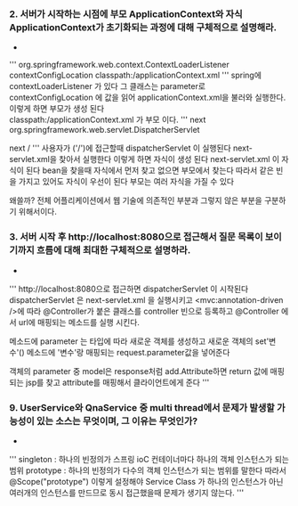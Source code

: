 ### 2. 서버가 시작하는 시점에 부모 ApplicationContext와 자식 ApplicationContext가 초기화되는 과정에 대해 구체적으로 설명해라.
* 
'''
<listener>
	<listener-class>org.springframework.web.context.ContextLoaderListener</listener-class>
</listener>
<context-param>
	<param-name>contextConfigLocation</param-name>
	<param-value>
		classpath:/applicationContext.xml
	</param-value>
</context-param>
'''
spring에 contextLoaderListener 가 있다
그 클래스는 parameter로 contextConfigLocation 에 값을 읽어 applicationContext.xml을 불러와 실행한다.   
이렇게 하면 부모가 생성 된다  
classpath:/applicationContext.xml 가 부모 이다.
'''
<servlet>
	<servlet-name>next</servlet-name>
	<servlet-class>org.springframework.web.servlet.DispatcherServlet</servlet-class>
</servlet>

<servlet-mapping>
	<servlet-name>next</servlet-name>
	<url-pattern>/</url-pattern>
</servlet-mapping>
'''
사용자가 ('/')에 접근할때 dispatcherServlet 이 실행된다
next-servlet.xml을 찾아서 실행한다
이렇게 하면 자식이 생성 된다   
next-servlet.xml 이 자식이 된다
bean을 찾을때 자식에서 먼저 찾고 없으면 부모에서 찾는다  
따라서 같은 빈을 가지고 있어도 자식이 우선이 된다  
부모는 여러 자식을 가질 수 있다  

왜쓸까?
전체 어플리케이션에서 웹 기술에 의존적인 부분과 그렇지 않은 부분을 구분하기 위해서이다.     

### 3. 서버 시작 후 http://localhost:8080으로 접근해서 질문 목록이 보이기까지 흐름에 대해 최대한 구체적으로 설명하라. 
* 
'''
http://localhost:8080으로 접근하면 dispatcherServlet 이 시작된다
dispatcherServlet 은 next-servlet.xml 을 실행시키고
<mvc:annotation-driven />에 따라 @Controller가 붙은 클래스를 controller 빈으로 등록하고
@Controller 에서 url에 매핑되는 메소드를 실행 시킨다.

메소드에 parameter 는 타입에 따라 새로운 객체를 생성하고 
새로운 객체의 set'변수'() 메소드에 '변수'랑 매핑되는 request.parameter값을 넣어준다

객체의 parameter 중 model은 response처럼 add.Attribute하면 
return 값에 매핑되는 jsp를 찾고 attribute를 매핑해서 클라이언트에게 준다
'''

### 9. UserService와 QnaService 중 multi thread에서 문제가 발생할 가능성이 있는 소스는 무엇이며, 그 이유는 무엇인가?
* 
'''
singleton : 하나의 빈정의가 스프링 ioC 컨테이너마다 하나의 객체 인스턴스가 되는 범위
prototype : 하나의 빈정의가 다수의 객체 인스턴스가 되는 범위를 말한다
따라서 @Scope("prototype") 이렇게 설정해야 Service Class 가 하나의 인스턴스가 아닌 여러개의 인스턴스를 만드므로
동시 접근했을때 문제가 생기지 않는다.
'''
